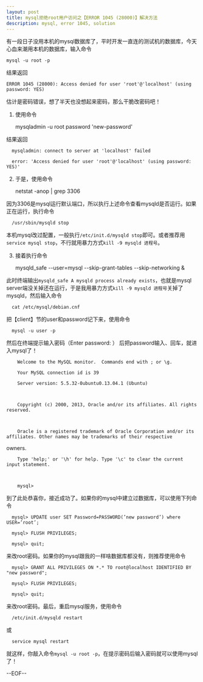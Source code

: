 ```yaml
---
layout: post
title: mysql拒绝root用户访问之【ERROR 1045 (28000)】解决方法 
description: mysql, error 1045, solution
---
```

有一段日子没用本机的mysql数据库了，平时开发一直连的测试机的数据库，今天心血来潮用本机的数据库，输入命令

    mysql -u root -p

结果返回

    ERROR 1045 (28000): Access denied for user 'root'@'localhost' (using password: YES)

估计是密码错误，想了半天也没想起来密码，那么干脆改密码吧！


  1. 使用命令

      mysqladmin -u root password 'new-password'

  结果返回

      mysqladmin: connect to server at 'localhost' failed 
      
      error: 'Access denied for user 'root'@'localhost' (using password: YES)'

  2. 于是，使用命令

      netstat -anop | grep 3306

  因为3306是mysql运行默认端口，所以执行上述命令查看mysqld是否运行。如果正在运行，执行命令

      /usr/sbin/mysqld stop

  本机mysql改过配置，一般执行`/etc/init.d/mysqld stop`即可。或者推荐用`service mysql stop`，不行就用暴力方式`kill -9 mysqld 进程号`。

  3. 接着执行命令

      mysqld_safe --user=mysql --skip-grant-tables --skip-networking & 

  此时终端输出`mysqld_safe A mysqld process already exists`，也就是mysql server端没关掉还在运行，于是我用暴力方式`kill -9 mysqld 进程号`关掉了mysqld，然后输入命令

      cat /etc/mysql/debian.cnf

  把【client】节的user和password记下来，使用命令

      mysql -u user -p

  然后在终端提示输入密码（Enter password: ） 后把password输入、回车，就进入mysql了！

        Welcome to the MySQL monitor.  Commands end with ; or \g.

        Your MySQL connection id is 39

        Server version: 5.5.32-0ubuntu0.13.04.1 (Ubuntu)



        Copyright (c) 2000, 2013, Oracle and/or its affiliates. All rights reserved.



        Oracle is a registered trademark of Oracle Corporation and/or its affiliates. Other names may be trademarks of their respective

owners.



        Type 'help;' or '\h' for help. Type '\c' to clear the current input statement.



        mysql>

  到了此处恭喜你，接近成功了。如果你的mysql中建立过数据库，可以使用下列命令

      mysql> UPDATE user SET Password=PASSWORD(’new password’) where USER=’root’; 

      mysql> FLUSH PRIVILEGES; 

      mysql> quit;

  来改root密码。如果你的mysql跟我的一样啥数据库都没有，则推荐使用命令

      mysql> GRANT ALL PRIVILEGES ON *.* TO root@localhost IDENTIFIED BY "new password"; 

      mysql> FLUSH PRIVILEGES; 

      mysql> quit;

  来改root密码。最后，重启mysql服务，使用命令

      /etc/init.d/mysqld restart

  或

      service mysql restart

  就这样，你敲入命令`mysql -u root -p`，在提示密码后输入密码就可以使用mysql了！


--EOF--
